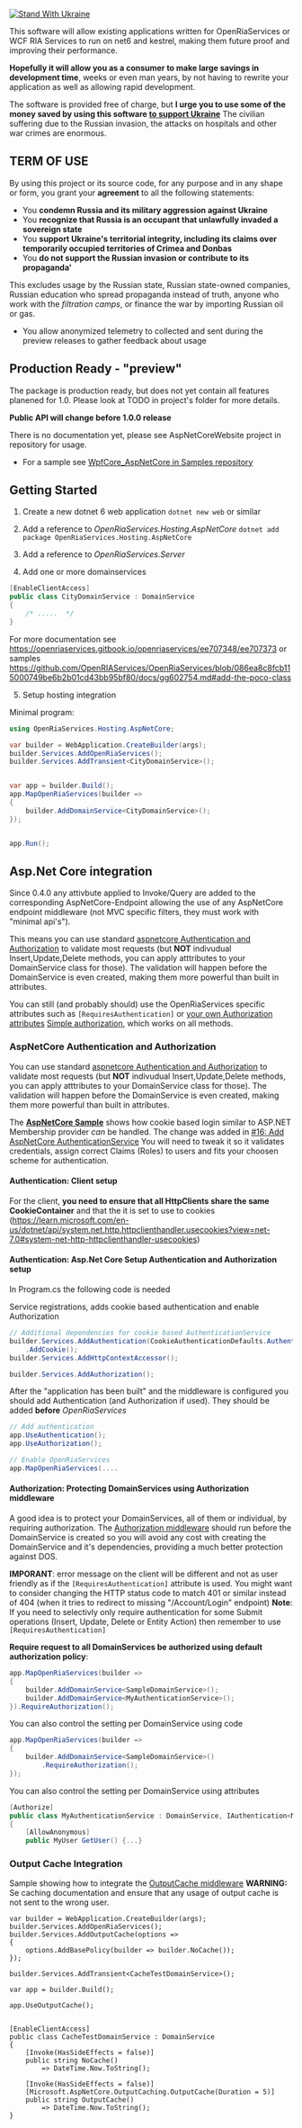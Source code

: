 ﻿[![Stand With Ukraine](https://raw.githubusercontent.com/vshymanskyy/StandWithUkraine/main/banner2-direct.svg)](https://vshymanskyy.github.io/StandWithUkraine)

This software will allow existing applications written for OpenRiaServices or WCF RIA Services to run on net6 and kestrel,
making them future proof and improving their performance. 

**Hopefully it will allow you as a consumer to make large savings in development time**, weeks or even man years,
by not having to rewrite your application as well as allowing rapid development.


The software is provided free of charge, but **I urge you to use some of the money saved by using this software [to support Ukraine](https://stand-with-ukraine.pp.ua/)**
The civilian suffering due to the Russian invasion, the attacks on hospitals and other war crimes are enormous.

## TERM OF USE

By using this project or its source code, for any purpose and in any shape or form, you grant your **agreement** to all the following statements:

- You **condemn Russia and its military aggression against Ukraine**
- You **recognize that Russia is an occupant that unlawfully invaded a sovereign state**
- You **support Ukraine's territorial integrity, including its claims over temporarily occupied territories of Crimea and Donbas**
- You **do not support the Russian invasion or contribute to its propaganda'**

This excludes usage by the Russian state, Russian state-owned companies, Russian education who spread propaganda instead of truth, anyone who work with the *filtration camps*, or finance the war by importing Russian oil or gas.

- You allow anonymized telemetry to collected and sent during the preview releases to gather feedback about usage


## Production Ready - "preview"

The package is production ready, but does not yet contain all features planened for 1.0.
Please look at TODO in project's folder for more details.
    
**Public API will change before 1.0.0 release**
    
There is no documentation yet, please see AspNetCoreWebsite project in repository for usage.

* For a sample see [WpfCore_AspNetCore in Samples repository](https://github.com/OpenRIAServices/Samples/tree/main/WpfCore_AspNetCore)



## Getting Started

1. Create a new dotnet 6 web application `dotnet new web` or similar
2. Add a reference to *OpenRiaServices.Hosting.AspNetCore*
    `dotnet add package OpenRiaServices.Hosting.AspNetCore`
3.   Add a reference to *OpenRiaServices.Server*

4. Add one or more domainservices


```csharp
[EnableClientAccess]
public class CityDomainService : DomainService
{
    /* .....  */
}
```
For more documentation see https://openriaservices.gitbook.io/openriaservices/ee707348/ee707373 or samples
https://github.com/OpenRIAServices/OpenRiaServices/blob/086ea8c8fcb115000749be6b2b01cd43bb95bf80/docs/gg602754.md#add-the-poco-class

5. Setup hosting integration

Minimal program:

```csharp
using OpenRiaServices.Hosting.AspNetCore;

var builder = WebApplication.CreateBuilder(args);
builder.Services.AddOpenRiaServices();
builder.Services.AddTransient<CityDomainService>();


var app = builder.Build();
app.MapOpenRiaServices(builder =>
{
    builder.AddDomainService<CityDomainService>();
});


app.Run();
```

## Asp.Net Core integration

Since 0.4.0 any attivbute applied to Invoke/Query are added to the corresponding AspNetCore-Endpoint allowing the use 
of any AspNetCore endpoint middleware (not MVC specific filters, they must work with "minimal api's").

This means you can use standard [aspnetcore Authentication and Authorization](https://learn.microsoft.com/en-us/aspnet/core/security/?view=aspnetcore-7.0)
to validate most requests (but **NOT** indivudual Insert,Update,Delete methods, you can apply atttributes to your DomainService class for those).
The validation will happen before the DomainService is even created, making them more powerful than built in attributes.

You can still (and probably should) use the OpenRiaServices specific attributes such as `[RequiresAuthentication]` or [your own Authorization attributes](https://openriaservices.gitbook.io/openriaservices/ee707361/ee707357)
[Simple authorization](https://learn.microsoft.com/en-us/aspnet/core/security/authorization/simple?view=aspnetcore-7.0), which works on all methods.



### AspNetCore Authentication and Authorization

You can use standard [aspnetcore Authentication and Authorization](https://learn.microsoft.com/en-us/aspnet/core/security/?view=aspnetcore-7.0)
to validate most requests (but **NOT** indivudual Insert,Update,Delete methods, you can apply atttributes to your DomainService class for those).
The validation will happen before the DomainService is even created, making them more powerful than built in attributes.

The **[AspNetCore Sample](https://github.com/OpenRIAServices/Samples/tree/main/WpfCore_AspNetCore)** shows how cookie based login similar to ASP.NET Membership provider *can* be handled.
The change was added in [#16: Add AspNetCore AuthenticationService](https://github.com/OpenRIAServices/Samples/pull/16)
You will need to tweak it so it validates credentials, assign correct Claims (Roles) to users and fits your choosen scheme for authentication.


#### Authentication: Client setup
For the client, **you need to ensure that all HttpClients share the same CookieContainer** and that the it is set to use to cookies (https://learn.microsoft.com/en-us/dotnet/api/system.net.http.httpclienthandler.usecookies?view=net-7.0#system-net-http-httpclienthandler-usecookies)

#### Authentication: Asp.Net Core Setup Authentication and Authorization setup

In Program.cs the following code is needed

Service registrations, adds cookie based authentication and enable Authorization
```csharp
// Additional dependencies for cookie based AuthenticationService
builder.Services.AddAuthentication(CookieAuthenticationDefaults.AuthenticationScheme)
    .AddCookie();
builder.Services.AddHttpContextAccessor();

builder.Services.AddAuthorization();
```

After the "application has been built" and the middleware is configured you should add Authentication (and Authorization if used).
They should be added **before** *OpenRiaServices*

```csharp
// Add authentication
app.UseAuthentication();
app.UseAuthorization();

// Enable OpenRiaServices
app.MapOpenRiaServices(....
```

#### Authorization: Protecting DomainServices using Authorization middleware

A good idea is to protect your DomainServices, all of them or individual, by requiring authorization.
The [Authorization middleware](https://learn.microsoft.com/en-us/aspnet/core/security/authorization/introduction) should run before the DomainService is created so you will avoid any cost with creating the DomainService and it's dependencies, providing a much better protection against DOS.

**IMPORANT**: error message on the client will be different and not as user friendly as if the `[RequiresAuthentication]` attribute is used.
You might want to consider changing the HTTP status code to match 401 or similar instead of 404 (when it tries to redirect to missing "/Account/Login" endpoint) 
**Note**: If you need to selectivly only require authentication for some Submit operations (Insert, Update, Delete or Entity Action) then remember to use `[RequiresAuthentication]`

**Require request to all DomainServices be authorized using default authorization policy**:

```csharp
app.MapOpenRiaServices(builder =>
{
    builder.AddDomainService<SampleDomainService>();
    builder.AddDomainService<MyAuthenticationService>();
}).RequireAuthorization();
```

You can also control the setting per DomainService using code
```csharp
app.MapOpenRiaServices(builder =>
{
    builder.AddDomainService<SampleDomainService>()
        .RequireAuthorization();
});
```

You can also control the setting per DomainService using attributes
```csharp
[Authorize]
public class MyAuthenticationService : DomainService, IAuthentication<MyUser>
{
    [AllowAnonymous]
    public MyUser GetUser() {...}
```


###  Output Cache Integration

Sample showing how to integrate the [OutputCache middleware](https://learn.microsoft.com/en-us/aspnet/core/performance/caching/output?view=aspnetcore-7.0) 
**WARNING:** Se caching documentation and ensure that any usage of output cache is not sent to the wrong user.

```
var builder = WebApplication.CreateBuilder(args);
builder.Services.AddOpenRiaServices();
builder.Services.AddOutputCache(options =>
{
    options.AddBasePolicy(builder => builder.NoCache());
});

builder.Services.AddTransient<CacheTestDomainService>();

var app = builder.Build();

app.UseOutputCache();


[EnableClientAccess]
public class CacheTestDomainService : DomainService
{
    [Invoke(HasSideEffects = false)]
    public string NoCache()
        => DateTime.Now.ToString();

    [Invoke(HasSideEffects = false)]
    [Microsoft.AspNetCore.OutputCaching.OutputCache(Duration = 5)]
    public string OutputCache()
        => DateTime.Now.ToString();
}

```` 
